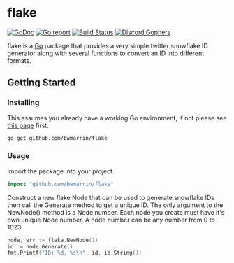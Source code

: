 flake
====
[![GoDoc](https://godoc.org/github.com/bwmarrin/flake?status.svg)](https://godoc.org/github.com/bwmarrin/flake) [![Go report](http://goreportcard.com/badge/bwmarrin/flake)](http://goreportcard.com/report/bwmarrin/flake) [![Build Status](https://travis-ci.org/bwmarrin/flake.svg?branch=master)](https://travis-ci.org/bwmarrin/flake) 
[![Discord Gophers](https://img.shields.io/badge/Discord%20Gophers-%23flake.svg)](https://discord.gg/0f1SbxBZjYoCtNPP)

flake is a [Go](https://golang.org/) package that provides a very simple twitter
snowflake ID generator along with several functions to convert an ID into 
different formats.

## Getting Started

### Installing

This assumes you already have a working Go environment, if not please see
[this page](https://golang.org/doc/install) first.

```sh
go get github.com/bwmarrin/flake
```

### Usage

Import the package into your project.

```go
import "github.com/bwmarrin/flake"
```

Construct a new flake Node that can be used to generate snowflake IDs then call
the Generate method to get a unique ID. The only argument to the NewNode() 
method is a Node number.  Each node you create must have it's own unique
Node number. A node number can be any number from 0 to 1023.

```go
node, err := flake.NewNode(1)
id := node.Generate()
fmt.Printf("ID: %d, %s\n", id, id.String())
```
